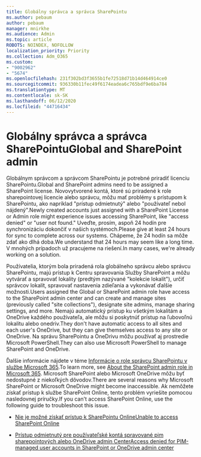 ```yaml
---
title: Globálny správca a správca SharePointu
ms.author: pebaum
author: pebaum
manager: mnirkhe
ms.audience: Admin
ms.topic: article
ROBOTS: NOINDEX, NOFOLLOW
localization_priority: Priority
ms.collection: Adm_O365
ms.custom:
- "9002962"
- "5674"
ms.openlocfilehash: 231f302bd3f3655b1fe72518d71b14d464914ce0
ms.sourcegitcommit: 936330b11fec49f6174eadea6c765bdf9e6ba784
ms.translationtype: MT
ms.contentlocale: sk-SK
ms.lasthandoff: 06/12/2020
ms.locfileid: "44716434"
---
```

# <a name="global-and-sharepoint-admin"></a><span data-ttu-id="e00f9-102">Globálny správca a správca SharePointu</span><span class="sxs-lookup"><span data-stu-id="e00f9-102">Global and SharePoint admin</span></span>

<span data-ttu-id="e00f9-103">Globálnym správcom a správcom SharePointu je potrebné priradiť licenciu SharePointu.</span><span class="sxs-lookup"><span data-stu-id="e00f9-103">Global and SharePoint admins need to be assigned a SharePoint license.</span></span> <span data-ttu-id="e00f9-104">Novovytvorené kontá, ktoré sú priradené k role sharepointovej licencie alebo správcu, môžu mať problémy s prístupom k SharePointu, ako napríklad "prístup odmietnutý" alebo "používateľ nebol nájdený".</span><span class="sxs-lookup"><span data-stu-id="e00f9-104">Newly created accounts just assigned with a SharePoint License or Admin role might experience issues accessing SharePoint, like "access denied" or "user not found."</span></span> <span data-ttu-id="e00f9-105">Uveďte, prosím, aspoň 24 hodín pre synchronizáciu dokončiť v našich systémoch.</span><span class="sxs-lookup"><span data-stu-id="e00f9-105">Please give at least 24 hours for sync to complete across our systems.</span></span> <span data-ttu-id="e00f9-106">Chápeme, že 24 hodín sa môže zdať ako dlhá doba.</span><span class="sxs-lookup"><span data-stu-id="e00f9-106">We understand that 24 hours may seem like a long time.</span></span> <span data-ttu-id="e00f9-107">V mnohých prípadoch už pracujeme na riešení.</span><span class="sxs-lookup"><span data-stu-id="e00f9-107">In many cases, we're already working on a solution.</span></span>

<span data-ttu-id="e00f9-108">Používatelia, ktorým bola priradená rola globálneho správcu alebo správcu SharePointu, majú prístup k Centru spravovania Služby SharePoint a môžu vytvárať a spravovať lokality (predtým nazývané "kolekcie lokalít"), určiť správcov lokalít, spravovať nastavenia zdieľania a vykonávať ďalšie možnosti.</span><span class="sxs-lookup"><span data-stu-id="e00f9-108">Users assigned the Global or SharePoint admin role have access to the SharePoint admin center and can create and manage sites (previously called "site collections"), designate site admins, manage sharing settings, and more.</span></span> <span data-ttu-id="e00f9-109">Nemajú automatický prístup ku všetkým lokalitám a OneDrive každého používateľa, ale môžu si poskytnúť prístup na ľubovoľnú lokalitu alebo onedriv.</span><span class="sxs-lookup"><span data-stu-id="e00f9-109">They don't have automatic access to all sites and each user's OneDrive, but they can give themselves access to any site or OneDrive.</span></span> <span data-ttu-id="e00f9-110">Na správu SharePointu a OneDrivu môžu používať aj prostredie Microsoft PowerShell.</span><span class="sxs-lookup"><span data-stu-id="e00f9-110">They can also use Microsoft PowerShell to manage SharePoint and OneDrive.</span></span>

<span data-ttu-id="e00f9-111">Ďalšie informácie nájdete v téme [Informácie o role správcu SharePointu v službe Microsoft 365](https://docs.microsoft.com/sharepoint/sharepoint-admin-role).</span><span class="sxs-lookup"><span data-stu-id="e00f9-111">To learn more, see [About the SharePoint admin role in Microsoft 365](https://docs.microsoft.com/sharepoint/sharepoint-admin-role).</span></span>
<span data-ttu-id="e00f9-112">Microsoft SharePoint alebo Microsoft OneDrive môžu byť nedostupné z niekoľkých dôvodov.</span><span class="sxs-lookup"><span data-stu-id="e00f9-112">There are several reasons why Microsoft SharePoint or Microsoft OneDrive might become inaccessible.</span></span> <span data-ttu-id="e00f9-113">Ak nemôžete získať prístup k službe SharePoint Online, tento problém vyriešite pomocou nasledovnej príručky.</span><span class="sxs-lookup"><span data-stu-id="e00f9-113">If you can't access SharePoint Online, use the following guide to troubleshoot this issue.</span></span>

- [<span data-ttu-id="e00f9-114">Nie je možné získať prístup k SharePointu Online</span><span class="sxs-lookup"><span data-stu-id="e00f9-114">Unable to access SharePoint Online</span></span>](https://docs.microsoft.com/sharepoint/troubleshoot/sharing-and-permissions/sharepoint-online-inaccessible)

- [<span data-ttu-id="e00f9-115">Prístup odmietnutý pre používateľské kontá spravované pim sharepointových alebo OneDrive admin Center</span><span class="sxs-lookup"><span data-stu-id="e00f9-115">Access denied for PIM-managed user accounts in SharePoint or OneDrive admin center</span></span>](https://docs.microsoft.com/sharepoint/troubleshoot/administration/access-denied-to-pim-user-accounts)